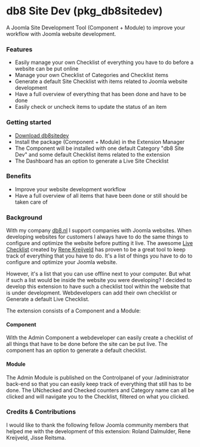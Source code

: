 db8 Site Dev (pkg_db8sitedev)
===============

A Joomla Site Development Tool (Component + Module) to improve your workflow with Joomla website development.

### Features
- Easily manage your own Checklist of everything you have to do before a website can be put online
- Manage your own Checklist of Categories and Checklist items
- Generate a default Site Checklist with items related to Joomla website development
- Have a full overview of everything that has been done and have to be done
- Easily check or uncheck items to update the status of an item

### Getting started
- [Download db8sitedev](http://www.db8.nl/en/download/components-download/db8-site-dev)
- Install the package (Component + Module) in the Extension Manager
- The Component will be installed with one default Category "db8 Site Dev" and some default Checklist items related to the extension
- The Dashboard has an option to generate a Live Site Checklist

### Benefits
- Improve your website development workflow
- Have a full overview of all items that have been done or still should be taken care of

### Background
With my company [db8.nl](http://www.db8.nl) I support companies with Joomla websites.
When developing websites for customers I always have to do the same things to configure and optimize the website before putting it live.
The awesome [Live Checklist](https://github.com/renekreijveld/livechecklist) created by
[Rene Kreijveld](http://www.db8.nl/en/download/components-download/db8-site-dev) has proven to be a great tool
to keep track of everything that you have to do. It's a list of things you have to do to configure and optimize your Joomla website.

However, it's a list that you can use offline next to your computer. But what if such a list would be inside the website you were developing?
I decided to develop this extension to have such a checklist tool within the website that is under development.
Webdevelopers can add their own checklist or Generate a default Live Checklist.

The extension consists of a Component and a Module:

#### Component
With the Admin Component a webdeveloper can easily create a checklist of all things that have to be done before the site can be put live.
The component has an option to generate a default checklist.

#### Module
The Admin Module is published on the Controlpanel of your /administrator back-end so that you can easily keep track of everything that still has to be done.
The UNchecked and Checked counters and Category name can all be clicked and will navigate you to the Checklist, filtered on what you clicked.

### Credits & Contributions
I would like to thank the following fellow Joomla community members that helped me with the development of this extension:
Roland Dalmulder, Rene Kreijveld, Jisse Reitsma.